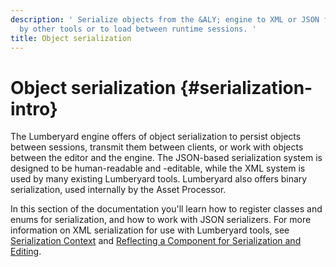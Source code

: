 ```yaml
---
description: ' Serialize objects from the &ALY; engine to XML or JSON for processing
  by other tools or to load between runtime sessions. '
title: Object serialization
---
```

# Object serialization {#serialization-intro}

 The Lumberyard engine offers of object serialization to persist objects between sessions, transmit them between clients, or work with objects between the editor and the engine\. The JSON\-based serialization system is designed to be human\-readable and \-editable, while the XML system is used by many existing Lumberyard tools\. Lumberyard also offers binary serialization, used internally by the Asset Processor\.

 In this section of the documentation you'll learn how to register classes and enums for serialization, and how to work with JSON serializers\. For more information on XML serialization for use with Lumberyard tools, see [Serialization Context](/docs/userguide/components/entity-system-reflection-serialization-context.md) and [Reflecting a Component for Serialization and Editing](/docs/userguide/components/entity-system-reflect-component.md)\.